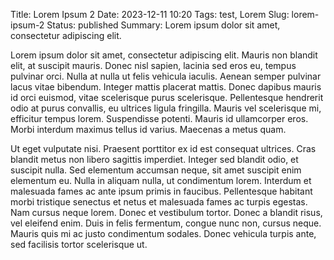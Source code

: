 Title: Lorem Ipsum 2
Date: 2023-12-11 10:20
Tags: test, Lorem
Slug: lorem-ipsum-2
Status: published
Summary: Lorem ipsum dolor sit amet, consectetur adipiscing elit.


Lorem ipsum dolor sit amet, consectetur adipiscing elit. Mauris non blandit elit, at suscipit mauris. Donec nisl sapien, lacinia sed eros eu, tempus pulvinar orci. Nulla at nulla ut felis vehicula iaculis. Aenean semper pulvinar lacus vitae bibendum. Integer mattis placerat mattis. Donec dapibus mauris id orci euismod, vitae scelerisque purus scelerisque. Pellentesque hendrerit odio at purus convallis, eu ultrices ligula fringilla. Mauris vel scelerisque mi, efficitur tempus lorem. Suspendisse potenti. Mauris id ullamcorper eros. Morbi interdum maximus tellus id varius. Maecenas a metus quam.

Ut eget vulputate nisi. Praesent porttitor ex id est consequat ultrices. Cras blandit metus non libero sagittis imperdiet. Integer sed blandit odio, et suscipit nulla. Sed elementum accumsan neque, sit amet suscipit enim elementum eu. Nulla in aliquam nulla, ut condimentum lorem. Interdum et malesuada fames ac ante ipsum primis in faucibus. Pellentesque habitant morbi tristique senectus et netus et malesuada fames ac turpis egestas. Nam cursus neque lorem. Donec et vestibulum tortor. Donec a blandit risus, vel eleifend enim. Duis in felis fermentum, congue nunc non, cursus neque. Mauris quis mi ac justo condimentum sodales. Donec vehicula turpis ante, sed facilisis tortor scelerisque ut.
